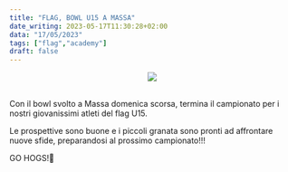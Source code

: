 ```yaml
---
title: "FLAG, BOWL U15 A MASSA"
date_writing: 2023-05-17T11:30:28+02:00
data: "17/05/2023"
tags: ["flag","academy"]
draft: false
---
```


<center>
<img class="articolo" src="../img/2023/flag_u15_bowl_massa.jpg">
</center>
<br />

Con il bowl svolto a Massa domenica scorsa, termina il campionato per i nostri giovanissimi atleti del flag U15.  ⁣⁣
⁣⁣   

Le prospettive sono buone e i piccoli granata sono pronti ad affrontare nuove sfide, preparandosi al prossimo campionato!!!   ⁣ 
⁣⁣   

GO HOGS!🏈⁣⁣⁣⁣⁣  


⁣⁣ 